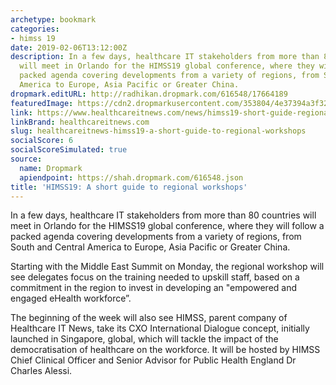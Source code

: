 ```yaml
---
archetype: bookmark
categories:
- himss 19
date: 2019-02-06T13:12:00Z
description: In a few days, healthcare IT stakeholders from more than 80 countries
  will meet in Orlando for the HIMSS19 global conference, where they will follow a
  packed agenda covering developments from a variety of regions, from South and Central
  America to Europe, Asia Pacific or Greater China.
dropmark.editURL: http://radhikan.dropmark.com/616548/17664189
featuredImage: https://cdn2.dropmarkusercontent.com/353804/4e37394a3f322f327d35a994aa3b4dbfc2ee759277e82c760c8a167141793f5c/thumbnail/Collaboration.jpg?Expires=1557430063&Signature=PoAPx3JDzP96K4DCDcx1~LCgQJcGmAAaTR1QinI7JFr7mCQSf9KAfvzDtpWe0Gmgxt3VFKQlD7U8DM49IRsRNKpdR24sq4pt7swKAO-KitRQtmmSyGUPehKRyx3WFW3EV6jALUak1b-HbtP-Uc2ToLUoEER89kWIZiWoPbBKe-PjTSq7fqeL6gFGPw9kDdEmHDuaIs4BhTyxqvjibfA2LHo3A5D0t1G7hqdYiwI~I2SL2KTShZSwL1i4fWv7KidPHkybKxdE44an-xxH8oi2RYbL7FZqnMVoBH~jdoryALQXh5U1WSQ4OrJAcgewa5btMtVUDlVjz38i6kxRseBYRA__&Key-Pair-Id=APKAITQYWVEN757ZA4KQ
link: https://www.healthcareitnews.com/news/himss19-short-guide-regional-workshops
linkBrand: healthcareitnews.com
slug: healthcareitnews-himss19-a-short-guide-to-regional-workshops
socialScore: 6
socialScoreSimulated: true
source:
  name: Dropmark
  apiendpoint: https://shah.dropmark.com/616548.json
title: 'HIMSS19: A short guide to regional workshops'
---
```

In a few days, healthcare IT stakeholders from more than 80 countries will meet in Orlando for the HIMSS19 global conference, where they will follow a packed agenda covering developments from a variety of regions, from South and Central America to Europe, Asia Pacific or Greater China.

Starting with the Middle East Summit on Monday, the regional workshop will see delegates focus on the training needed to upskill staff, based on a commitment in the region to invest in developing an "empowered and engaged eHealth workforce”. 

The beginning of the week will also see HIMSS, parent company of Healthcare IT News, take its CXO International Dialogue concept, initially launched in Singapore, global, which will tackle the impact of the democratisation of healthcare on the workforce. It will be hosted by HIMSS Chief Clinical Officer and Senior Advisor for Public Health England Dr Charles Alessi. 

